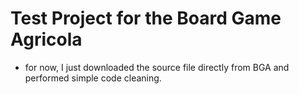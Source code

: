 # Test Project for the Board Game Agricola

* for now, I just downloaded the source file directly from BGA and performed simple code cleaning.
